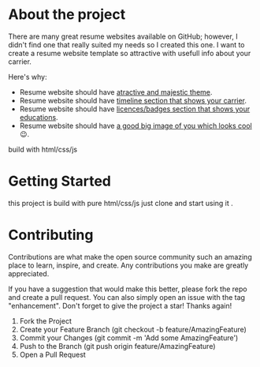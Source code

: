 # About the project

There are many great resume websites available on GitHub; however, I didn't find one that really suited my needs so I created this one. I want to create a resume website template so attractive with usefull info about your carrier.





Here's why:

- Resume website should have <ins>atractive and majestic theme</ins>.
- Resume website should have <ins>timeline section that shows your carrier</ins>.
- Resume website should have <ins>licences/badges section that shows your educations</ins>.
- Resume website should have <ins> a good big image of you which looks cool</ins> 😉.


build with html/css/js







# Getting Started

this project is build with pure html/css/js just clone and start using it .






# Contributing

Contributions are what make the open source community such an amazing place to learn, inspire, and create. Any contributions you make are greatly appreciated.

If you have a suggestion that would make this better, please fork the repo and create a pull request. You can also simply open an issue with the tag "enhancement". Don't forget to give the project a star! Thanks again!

1. Fork the Project
2. Create your Feature Branch (git checkout -b feature/AmazingFeature)
3. Commit your Changes (git commit -m 'Add some AmazingFeature')
4. Push to the Branch (git push origin feature/AmazingFeature)
5. Open a Pull Request



